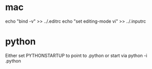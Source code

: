# mac

echo "bind -v" >> ../.editrc
echo "set editing-mode vi" >> ../.inputrc

# python
Either set PYTHONSTARTUP to point to .python
or start via python -i .python
